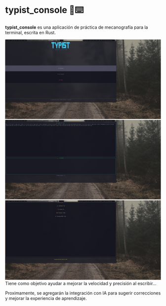 # typist_console 🧠⌨️

**typist_console** es una aplicación de práctica de mecanografía para la terminal, escrita en Rust.

![Captura de typist_console](./img/screenshot.png)
![Captura de typist_console2](./img/screenshot2.png)
![Captura de typist_console3](./img/screenshot3.png)
Tiene como objetivo ayudar a mejorar la velocidad y precisión al escribir...

Proximamente, se agregarán la integración con IA para sugerir correcciones y mejorar la experiencia de aprendizaje.
